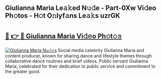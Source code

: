 ## Giulianna Maria Le𝚊𝚔ed N𝚞𝚍e - Part-0Xw Vi𝚍eo Ph𝚘tos - H𝚘t O𝚗lyf𝚊ns Le𝚊𝚔s uzrGK

# <h2><a href="http://hf5b7nz.feru.top/?c=Giulianna+Maria">🔗 👉 🔴 Giulianna Maria Vi𝚍𝚎o Ph𝚘t𝚘𝚜</a></h2>

[![Giulianna Maria Nu𝚍𝚎s](https://i.imgur.com/0TWrTi3.gif)](http://hf5b7nz.feru.top/?c=Giulianna+Maria)
Social media celebrity Giulianna Maria and content producer, known for sharing dance and lifestyle themes through collaborative dance routines and brief videos. Public servant Giulianna Maria, celebrated for their dedication to public service and commitment to the greater good. 
